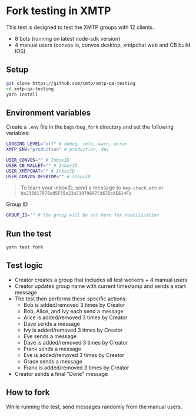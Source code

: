 # Fork testing in XMTP

This test is designed to test the XMTP groups with 12 clients.

- 8 bots (running on latest node-sdk version)
- 4 manual users (convos io, convos desktop, xmtpchat web and CB build IOS)

## Setup

```bash
git clone https://github.com/xmtp/xmtp-qa-testing
cd xmtp-qa-testing
yarn install
```

## Environment variables

Create a `.env` file in the `bugs/bug_fork` directory and set the following variables:

```bash
LOGGING_LEVEL="off" # debug, info, warn, error
XMTP_ENV="production" # production, dev

USER_CONVOS="" # InboxID
USER_CB_WALLET="" # InboxID
USER_XMTPCHAT="" # InboxID
USER_CONVOS_DESKTOP="" # InboxID
```

> To learn your inboxID, send a message to `key-check.eth` or `0x235017975ed5F55e23a71979697Cd67DcAE614Fa`

Group ID

```bash
GROUP_ID="" # the group will be set here for reutilization
```

## Run the test

```bash
yarn test fork
```

## Test logic

- Creator creates a group that includes all test workers + 4 manual users
- Creator updates group name with current timestamp and sends a start message
- The test then performs these specific actions:
  - Bob is added/removed 3 times by Creator
  - Bob, Alice, and Ivy each send a message
  - Alice is added/removed 3 times by Creator
  - Dave sends a message
  - Ivy is added/removed 3 times by Creator
  - Eve sends a message
  - Dave is added/removed 3 times by Creator
  - Frank sends a message
  - Eve is added/removed 3 times by Creator
  - Grace sends a message
  - Frank is added/removed 3 times by Creator
- Creator sends a final "Done" message

## How to fork

While running the test, send messages randomly from the manual users.
